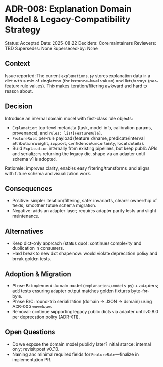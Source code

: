 # ADR-008: Explanation Domain Model & Legacy-Compatibility Strategy

Status: Accepted
Date: 2025-08-22
Deciders: Core maintainers
Reviewers: TBD
Supersedes: None
Superseded-by: None

## Context

Issue reported: The current `explanations.py` stores explanation data in a dict with a mix of
singletons (for instance-level values) and lists/arrays (per-feature rule values).
This makes iteration/filtering awkward and hard to reason about.

## Decision

Introduce an internal domain model with first-class rule objects:

- `Explanation`: top-level metadata (task, model info, calibration params, provenance), and `rules: list[FeatureRule]`.
- `FeatureRule`: per-rule payload (feature id/name, predicate/interval, attribution/weight, support, confidence/uncertainty, local details).
- Build `Explanation` internally from existing pipelines, but keep public APIs and serializers returning the legacy dict shape via an adapter until schema v1 is adopted.

Rationale: improves clarity, enables easy filtering/transforms, and aligns with future schema and visualization work.

## Consequences

- Positive: simpler iteration/filtering, safer invariants, clearer ownership of fields, smoother future schema migration.
- Negative: adds an adapter layer; requires adapter parity tests and slight maintenance.

## Alternatives

- Keep dict-only approach (status quo): continues complexity and duplication in consumers.
- Hard break to new dict shape now: would violate deprecation policy and break golden tests.

## Adoption & Migration

- Phase B: implement domain model (`explanations/models.py`) + adapters; add tests ensuring adapter output matches golden fixtures byte-for-byte.
- Phase B/C: round-trip serialization (domain → JSON → domain) using ADR-005 envelope.
- Removal: continue supporting legacy public dicts via adapter until v0.8.0 per deprecation policy (ADR-011).

## Open Questions

- Do we expose the domain model publicly later? Initial stance: internal only; revisit post v0.7.0.
- Naming and minimal required fields for `FeatureRule`—finalize in implementation PR.
